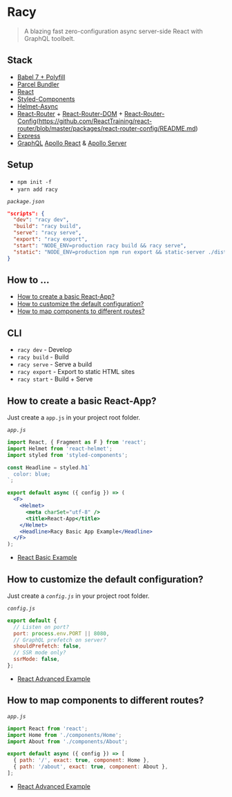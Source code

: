 # Racy

> A blazing fast zero-configuration async server-side React with GraphQL toolbelt.

## Stack

- [Babel 7 + Polyfill](https://github.com/babel/babel)
- [Parcel Bundler](https://github.com/parcel-bundler/parcel/blob/master/README.md)
- [React](https://github.com/facebook/react/blob/master/README.md)
- [Styled-Components](https://github.com/styled-components/styled-components/blob/master/README.md)
- [Helmet-Async](https://github.com/staylor/react-helmet-async/blob/master/README.md)
- [React-Router](https://github.com/ReactTraining/react-router/blob/master/packages/react-router/README.md) + [React-Router-DOM](https://github.com/ReactTraining/react-router/blob/master/packages/react-router-dom/README.md) + [React-Router-Config](https://github.com/ReactTraining/react-router/blob/master/packages/react-router-config/README.md)(https://github.com/ReactTraining/react-router/blob/master/packages/react-router-config/README.md)
- [Express](https://github.com/expressjs/express/blob/master/Readme.md)
- [GraphQL](https://github.com/facebook/graphql/blob/master/README.md) [Apollo React](https://github.com/apollographql/react-apollo/blob/master/README.md) & [Apollo Server](https://github.com/apollographql/apollo-server/blob/master/README.md)

## Setup

- `npm init -f`
- `yarn add racy`

_`package.json`_

```json
"scripts": {
  "dev": "racy dev",
  "build": "racy build",
  "serve": "racy serve",
  "export": "racy export",
  "start": "NODE_ENV=production racy build && racy serve",
  "static": "NODE_ENV=production npm run export && static-server ./dist"
}
```

## How to ...

- [How to create a basic React-App?](#how-to-create-a-basic-react-app)
- [How to customize the default configuration?](#how-to-customize-the-default-configuration)
- [How to map components to different routes?](#how-to-map-components-to-different-routes)

## CLI

- `racy dev` - Develop
- `racy build` - Build
- `racy serve` - Serve a build
- `racy export` - Export to static HTML sites
- `racy start` - Build + Serve

## How to create a basic React-App?

Just create a `app.js` in your project root folder.

_`app.js`_

```jsx
import React, { Fragment as F } from 'react';
import Helmet from 'react-helmet';
import styled from 'styled-components';

const Headline = styled.h1`
  color: blue;
`;

export default async ({ config }) => (
  <F>
    <Helmet>
      <meta charSet="utf-8" />
      <title>React-App</title>
    </Helmet>
    <Headline>Racy Basic App Example</Headline>
  </F>
);
```

- [React Basic Example](examples/react-basic/README.md)

## How to customize the default configuration?

Just create a _`config.js`_ in your project root folder.

_`config.js`_

```javascript
export default {
  // Listen on port?
  port: process.env.PORT || 8080,
  // GraphQL prefetch on server?
  shouldPrefetch: false,
  // SSR mode only?
  ssrMode: false,
};
```

- [React Advanced Example](examples/react-advanced/README.md)

## How to map components to different routes?

_`app.js`_

```jsx
import React from 'react';
import Home from './components/Home';
import About from './components/About';

export default async ({ config }) => [
  { path: '/', exact: true, component: Home },
  { path: '/about', exact: true, component: About },
];
```

- [React Advanced Example](examples/react-advanced/README.md)
